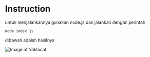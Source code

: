 # Instruction

untuk menjalankannya gunakan node.js dan jalankan dengan perintah

```
node index.js
```
dibawah adalah hasilnya

![Image of Yaktocat](https://i.gyazo.com/683175e4d96eacbb336be325d38b0ab0.png)
